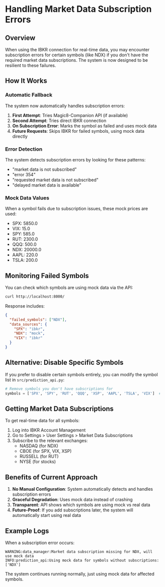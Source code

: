 # Handling Market Data Subscription Errors

## Overview
When using the IBKR connection for real-time data, you may encounter subscription errors for certain symbols (like NDX) if you don't have the required market data subscriptions. The system is now designed to be resilient to these failures.

## How It Works

### Automatic Fallback
The system now automatically handles subscription errors:

1. **First Attempt**: Tries Magic8-Companion API (if available)
2. **Second Attempt**: Tries direct IBKR connection
3. **On Subscription Error**: Marks the symbol as failed and uses mock data
4. **Future Requests**: Skips IBKR for failed symbols, using mock data directly

### Error Detection
The system detects subscription errors by looking for these patterns:
- "market data is not subscribed"
- "error 354"
- "requested market data is not subscribed" 
- "delayed market data is available"

### Mock Data Values
When a symbol fails due to subscription issues, these mock prices are used:
- SPX: 5850.0
- VIX: 15.0
- SPY: 585.0
- RUT: 2300.0
- QQQ: 500.0
- NDX: 20000.0
- AAPL: 220.0
- TSLA: 200.0

## Monitoring Failed Symbols

You can check which symbols are using mock data via the API:
```bash
curl http://localhost:8000/
```

Response includes:
```json
{
  "failed_symbols": ["NDX"],
  "data_sources": {
    "SPX": "ibkr",
    "NDX": "mock",
    "VIX": "ibkr"
  }
}
```

## Alternative: Disable Specific Symbols

If you prefer to disable certain symbols entirely, you can modify the symbol list in `src/prediction_api.py`:

```python
# Remove symbols you don't have subscriptions for
symbols = ['SPX', 'SPY', 'RUT', 'QQQ', 'XSP', 'AAPL', 'TSLA', 'VIX']  # Removed NDX
```

## Getting Market Data Subscriptions

To get real-time data for all symbols:
1. Log into IBKR Account Management
2. Go to Settings > User Settings > Market Data Subscriptions
3. Subscribe to the relevant exchanges:
   - NASDAQ (for NDX)
   - CBOE (for SPX, VIX, XSP)
   - RUSSELL (for RUT)
   - NYSE (for stocks)

## Benefits of Current Approach

1. **No Manual Configuration**: System automatically detects and handles subscription errors
2. **Graceful Degradation**: Uses mock data instead of crashing
3. **Transparent**: API shows which symbols are using mock vs real data
4. **Future-Proof**: If you add subscriptions later, the system will automatically start using real data

## Example Logs

When a subscription error occurs:
```
WARNING:data_manager:Market data subscription missing for NDX, will use mock data
INFO:prediction_api:Using mock data for symbols without subscriptions: ['NDX']
```

The system continues running normally, just using mock data for affected symbols.
